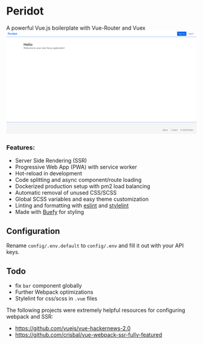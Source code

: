 
# Peridot
A powerful Vue.js boilerplate with Vue-Router and Vuex
![Screenshot](./docs/readme_resources/homepage.png)

### Features:
* Server Side Rendering (SSR)
* Progressive Web App (PWA) with service worker
* Hot-reload in development
* Code splitting and async component/route loading
* Dockerized production setup with pm2 load balancing
* Automatic removal of unused CSS/SCSS
* Global SCSS variables and easy theme customization
* Linting and formatting with [eslint](https://github.com/eslint/eslint) and [stylelint](https://github.com/stylelint/stylelint)
* Made with [Buefy](https://buefy.github.io/#/) for styling



## Configuration

Rename `config/.env.default` to `config/.env` and fill it out with your API keys.


## Todo

* fix `bar` component globally
* Further Webpack optimizations
* Stylelint for css/scss in `.vue` files

The following projects were extremely helpful resources for configuring webpack and SSR:
* https://github.com/vuejs/vue-hackernews-2.0
* https://github.com/crisbal/vue-webpack-ssr-fully-featured